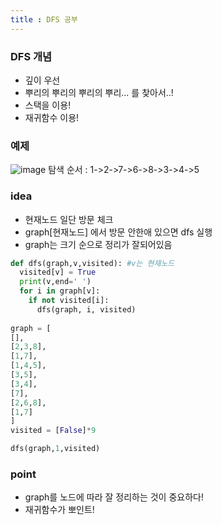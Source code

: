 ```yaml
---
title : DFS 공부
---
```


### DFS 개념 
- 깊이 우선
- 뿌리의 뿌리의 뿌리의 뿌리... 를 찾아서..!
- 스택을 이용!
- 재귀함수 이용!


###  예제
![image](https://user-images.githubusercontent.com/75241542/160992601-f87529f7-4bd3-4296-97c4-48c4570c67eb.png)
탐색 순서 : 1->2->7->6->8->3->4->5

### idea
- 현재노드 일단 방문 체크
- graph[현재노드] 에서 방문 안한애 있으면 dfs 실행
- graph는 크기 순으로 정리가 잘되어있음

``` python
def dfs(graph,v,visited): #v는 현재노드
  visited[v] = True
  print(v,end=' ')
  for i in graph[v]:
    if not visited[i]:
      dfs(graph, i, visited)
      
graph = [
[],
[2,3,8],
[1,7],
[1,4,5],
[3,5],
[3,4],
[7],
[2,6,8],
[1,7]
]
visited = [False]*9

dfs(graph,1,visited)
```
### point 
- graph를 노드에 따라 잘 정리하는 것이 중요하다!
- 재귀함수가 뽀인트!
